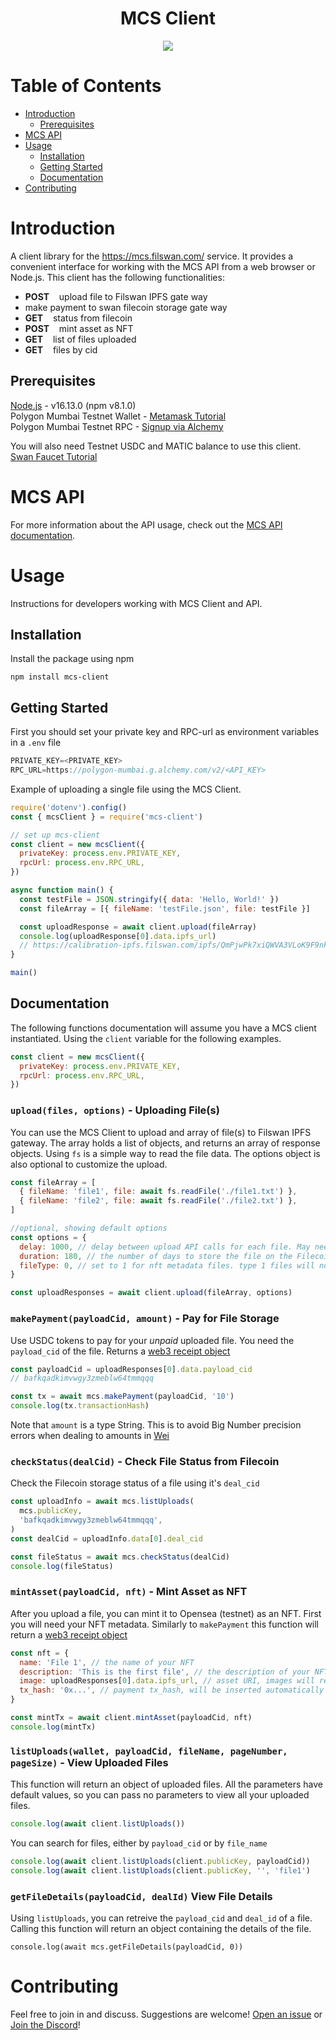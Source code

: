 <h1 align="center"> MCS Client</h1>

<p align="center">
  <a href="https://discord.com/channels/867879887871672331"><img src="https://img.shields.io/badge/chat-discord?style=for-the-badge&logo=discord&label=discord&logoColor=ffffff&color=7389D8" /></a>
</p>

# Table of Contents <!-- omit in toc -->

- [Introduction](#introduction)
  - [Prerequisites](#prerequisites)
- [MCS API](#mcs-api)
- [Usage](#usage)
  - [Installation](#installation)
  - [Getting Started](#getting-started)
  - [Documentation](#documentation)
- [Contributing](#contributing)

# Introduction

A client library for the https://mcs.filswan.com/ service. It provides a convenient interface for working with the MCS API from a web browser or Node.js. This client has the following functionalities:

- **POST**    upload file to Filswan IPFS gate way
- make payment to swan filecoin storage gate way
- **GET**    status from filecoin
- **POST**    mint asset as NFT
- **GET**    list of files uploaded
- **GET**    files by cid

## Prerequisites

[Node.js](https://nodejs.org/en/) - v16.13.0 (npm v8.1.0) \
Polygon Mumbai Testnet Wallet - [Metamask Tutorial](https://docs.filswan.com/getting-started/beginner-walkthrough/public-testnet/setup-metamask) \
Polygon Mumbai Testnet RPC - [Signup via Alchemy](https://www.alchemy.com/)

You will also need Testnet USDC and MATIC balance to use this client. [Swan Faucet Tutorial](https://docs.filswan.com/development-resource/swan-token-contract/acquire-testnet-usdc-and-matic-tokens)

# MCS API

For more information about the API usage, check out the [MCS API documentation](https://docs.filswan.com/development-resource/mcp-api).

# Usage

Instructions for developers working with MCS Client and API.

## Installation

Install the package using npm

```
npm install mcs-client
```

## Getting Started

First you should set your private key and RPC-url as environment variables in a `.env` file

```js
PRIVATE_KEY=<PRIVATE_KEY>
RPC_URL=https://polygon-mumbai.g.alchemy.com/v2/<API_KEY>
```

Example of uploading a single file using the MCS Client.

```js
require('dotenv').config()
const { mcsClient } = require('mcs-client')

// set up mcs-client
const client = new mcsClient({
  privateKey: process.env.PRIVATE_KEY,
  rpcUrl: process.env.RPC_URL,
})

async function main() {
  const testFile = JSON.stringify({ data: 'Hello, World!' })
  const fileArray = [{ fileName: 'testFile.json', file: testFile }]

  const uploadResponse = await client.upload(fileArray)
  console.log(uploadResponse[0].data.ipfs_url)
  // https://calibration-ipfs.filswan.com/ipfs/QmPjwPk7xiQWVA3VLoK9F9nk2cL7oE2LRFU6jzLwc9cnQm
}

main()
```

## Documentation

The following functions documentation will assume you have a MCS client instantiated. Using the `client` variable for the following examples.

```js
const client = new mcsClient({
  privateKey: process.env.PRIVATE_KEY,
  rpcUrl: process.env.RPC_URL,
})
```

### `upload(files, options)` - Uploading File(s)

You can use the MCS Client to upload and array of file(s) to Filswan IPFS gateway. The array holds a list of objects, and returns an array of response objects. Using `fs` is a simple way to read the file data. The options object is also optional to customize the upload.

```js
const fileArray = [
  { fileName: 'file1', file: await fs.readFile('./file1.txt') },
  { fileName: 'file2', file: await fs.readFile('./file2.txt') },
]

//optional, showing default options
const options = {
  delay: 1000, // delay between upload API calls for each file. May need to be raised for larger files
  duration: 180, // the number of days to store the file on the Filecoin network.
  fileType: 0, // set to 1 for nft metadata files. type 1 files will not show on the UI.
}

const uploadResponses = await client.upload(fileArray, options)
```

### `makePayment(payloadCid, amount)` - Pay for File Storage

Use USDC tokens to pay for your _unpaid_ uploaded file. You need the `payload_cid` of the file. Returns a [web3 receipt object](https://www.investopedia.com/terms/w/wei.asp)

```js
const payloadCid = uploadResponses[0].data.payload_cid
// bafkqadkimvwgy3zmeblw64tmmqqq

const tx = await mcs.makePayment(payloadCid, '10')
console.log(tx.transactionHash)
```

Note that `amount` is a type String. This is to avoid Big Number precision errors when dealing to amounts in [Wei](https://www.investopedia.com/terms/w/wei.asp)

### `checkStatus(dealCid)` - Check File Status from Filecoin

Check the Filecoin storage status of a file using it's `deal_cid`

```js
const uploadInfo = await mcs.listUploads(
  mcs.publicKey,
  'bafkqadkimvwgy3zmeblw64tmmqqq',
)
const dealCid = uploadInfo.data[0].deal_cid

const fileStatus = await mcs.checkStatus(dealCid)
console.log(fileStatus)
```

### `mintAsset(payloadCid, nft)` - Mint Asset as NFT

After you upload a file, you can mint it to Opensea (testnet) as an NFT. First you will need your NFT metadata. Similarly to `makePayment` this function will return a [web3 receipt object](https://www.investopedia.com/terms/w/wei.asp)

```js
const nft = {
  name: 'File 1', // the name of your NFT
  description: 'This is the first file', // the description of your NFT
  image: uploadResponses[0].data.ipfs_url, // asset URI, images will render on Opensea
  tx_hash: '0x...', // payment tx_hash, will be inserted automatically
}

const mintTx = await client.mintAsset(payloadCid, nft)
console.log(mintTx)
```

### `listUploads(wallet, payloadCid, fileName, pageNumber, pageSize)` - View Uploaded Files

This function will return an object of uploaded files. All the parameters have default values, so you can pass no parameters to view all your uploaded files.

```js
console.log(await client.listUploads())
```

You can search for files, either by `payload_cid` or by `file_name`

```js
console.log(await client.listUploads(client.publicKey, payloadCid))
console.log(await client.listUploads(client.publicKey, '', 'file1')
```

### `getFileDetails(payloadCid, dealId)` View File Details

Using `listUploads`, you can retreive the `payload_cid` and `deal_id` of a file. Calling this function will return an object containing the details of the file.

```
console.log(await mcs.getFileDetails(payloadCid, 0))
```

# Contributing

Feel free to join in and discuss. Suggestions are welcome! [Open an issue](https://github.com/filswan/nft/issues) or [Join the Discord](https://discord.com/channels/867879887871672331)!
